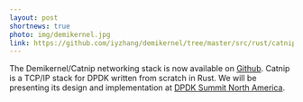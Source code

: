 ```yaml
---
layout: post
shortnews: true
photo: img/demikernel.jpg
link: https://github.com/iyzhang/demikernel/tree/master/src/rust/catnip
---
```


The Demikernel/Catnip networking stack is now available on
[Github](https://github.com/iyzhang/demikernel/tree/master/src/rust/catnip).
Catnip is a TCP/IP stack for DPDK written from scratch in Rust.  We
will be presenting its design and implementation at [DPDK Summit North
America](https://events19.linuxfoundation.org/events/dpdknorthamerica2019/).
